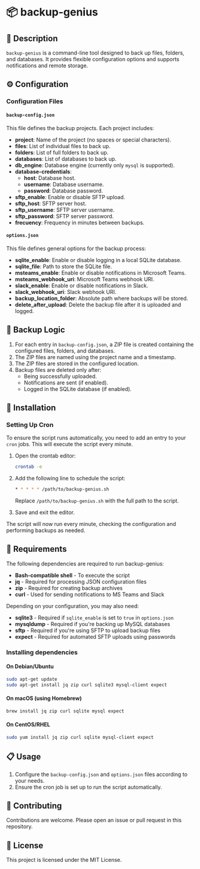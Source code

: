 # 📦 backup-genius

## 📝 Description
`backup-genius` is a command-line tool designed to back up files, folders, and databases. It provides flexible configuration options and supports notifications and remote storage.

## ⚙️ Configuration

### Configuration Files

#### `backup-config.json`
This file defines the backup projects. Each project includes:
- **project**: Name of the project (no spaces or special characters).
- **files**: List of individual files to back up.
- **folders**: List of full folders to back up.
- **databases**: List of databases to back up.
- **db_engine**: Database engine (currently only `mysql` is supported).
- **database-credentials**:
  - **host**: Database host.
  - **username**: Database username.
  - **password**: Database password.
- **sftp_enable**: Enable or disable SFTP upload.
- **sftp_host**: SFTP server host.
- **sftp_username**: SFTP server username.
- **sftp_password**: SFTP server password.
- **frecuency**: Frequency in minutes between backups.

#### `options.json`
This file defines general options for the backup process:
- **sqlite_enable**: Enable or disable logging in a local SQLite database.
- **sqlite_file**: Path to store the SQLite file.
- **msteams_enable**: Enable or disable notifications in Microsoft Teams.
- **msteams_webhook_uri**: Microsoft Teams webhook URI.
- **slack_enable**: Enable or disable notifications in Slack.
- **slack_webhook_uri**: Slack webhook URI.
- **backup_location_folder**: Absolute path where backups will be stored.
- **delete_after_upload**: Delete the backup file after it is uploaded and logged.

## 🔄 Backup Logic
1. For each entry in `backup-config.json`, a ZIP file is created containing the configured files, folders, and databases.
2. The ZIP files are named using the project name and a timestamp.
3. The ZIP files are stored in the configured location.
4. Backup files are deleted only after:
   - Being successfully uploaded.
   - Notifications are sent (if enabled).
   - Logged in the SQLite database (if enabled).

## 🚀 Installation

### Setting Up Cron
To ensure the script runs automatically, you need to add an entry to your `cron` jobs. This will execute the script every minute.

1. Open the crontab editor:
   ```bash
   crontab -e
   ```

2. Add the following line to schedule the script:
   ```bash
   * * * * * /path/to/backup-genius.sh
   ```

   Replace `/path/to/backup-genius.sh` with the full path to the script.

3. Save and exit the editor.

The script will now run every minute, checking the configuration and performing backups as needed.

## 🔧 Requirements
The following dependencies are required to run backup-genius:

- **Bash-compatible shell** - To execute the script
- **jq** - Required for processing JSON configuration files
- **zip** - Required for creating backup archives
- **curl** - Used for sending notifications to MS Teams and Slack

Depending on your configuration, you may also need:

- **sqlite3** - Required if `sqlite_enable` is set to `true` in `options.json`
- **mysqldump** - Required if you're backing up MySQL databases
- **sftp** - Required if you're using SFTP to upload backup files
- **expect** - Required for automated SFTP uploads using passwords

### Installing dependencies

#### On Debian/Ubuntu
```bash
sudo apt-get update
sudo apt-get install jq zip curl sqlite3 mysql-client expect
```

#### On macOS (using Homebrew)
```bash
brew install jq zip curl sqlite mysql expect
```

#### On CentOS/RHEL
```bash
sudo yum install jq zip curl sqlite mysql-client expect
```

## 📋 Usage
1. Configure the `backup-config.json` and `options.json` files according to your needs.
2. Ensure the cron job is set up to run the script automatically.

## 👥 Contributing
Contributions are welcome. Please open an issue or pull request in this repository.

## 📄 License
This project is licensed under the MIT License.
